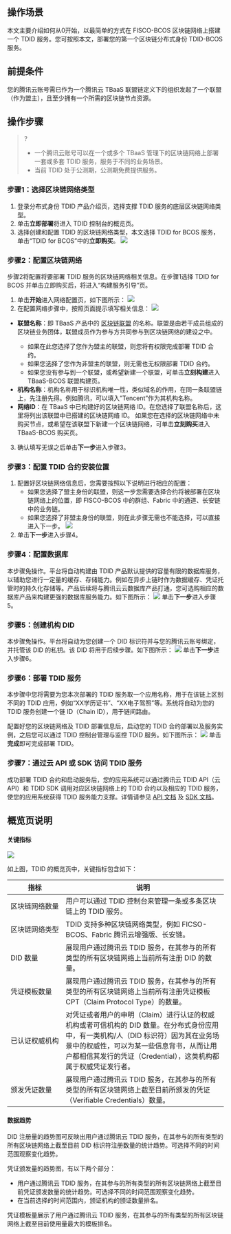 ## 操作场景


本文主要介绍如何从0开始，以最简单的方式在 FISCO-BCOS 区块链网络上搭建一个 TDID 服务。您可按照本文，部署您的第一个区块链分布式身份 TDID-BCOS 服务。



## 前提条件

您的腾讯云账号需已作为一个腾讯云 TBaaS 联盟链定义下的组织发起了一个联盟（作为盟主），且至少拥有一个所需的区块链节点资源。


## 操作步骤

>?
>
>- 一个腾讯云账号可以在一个或多个 TBaaS 管理下的区块链网络上部署一套或多套 TDID 服务，服务于不同的业务场景。
>- 当前 TDID 处于公测期，公测期免费提供服务。


### 步骤1：选择区块链网络类型

1. 登录分布式身份 TDID 产品介绍页，选择支撑 TDID 服务的底层区块链网络类型。
2. 单击**立即部署**将进入 TDID 控制台的概览页。
3. 选择创建和配置 TDID 的区块链网络类型，本文选择 TDID for BCOS 服务，单击“TDID for BCOS”中的**立即购买**。
   ![](https://main.qcloudimg.com/raw/ded0e736fee09f7250350a497c5be459.png)

### 步骤2：配置区块链网络

步骤2将配置将要部署 TDID 服务的区块链网络相关信息。在步骤1选择 TDID for BCOS 并单击立即购买后，将进入“构建服务引导”页。

1. 单击**开始**进入网络配置页，如下图所示：
   ![](https://main.qcloudimg.com/raw/c5a8150327b86ff51858d55f32e99b32.png)
2. 在配置网络步骤中，按照页面提示填写相关信息：
   ![](https://main.qcloudimg.com/raw/fc26bfb77809a8147b9fb5b2ebde0a2f.png)

  - **联盟名称**：即 TBaaS 产品中的 [区块链联盟](https://cloud.tencent.com/document/product/663/30126) 的名称。联盟是由若干成员组成的区块链业务团体，联盟成员作为参与方共同参与到区块链网络的建设之中。
    <dx-alert infotype="notice" title="">
    - 如果在此您选择了您作为盟主的联盟，则您将有权限完成部署 TDID 合约。
    - 如果您选择了您作为非盟主的联盟，则无需也无权限部署 TDID 合约。
    - 如果您没有参与到一个联盟，或希望新建一个联盟，可单击**立刻构建**进入 TBaaS-BCOS 联盟构建页。
      </dx-alert>
  - **机构名称**：机构名称用于标识机构唯一性，类似域名的作用，在同一条联盟链上，先注册先得。例如腾讯，可以填入”Tencent”作为其机构名称。
  - **网络ID**：在 TBaaS 中已构建好的区块链网络 ID。在您选择了联盟名称后，这里将列出该联盟中已搭建的区块链网络 ID。
    <dx-alert infotype="notice" title="">
    如果您在选择的区块链网络中未购买节点，或希望在该联盟下新建一个区块链网络，可单击**立刻购买**进入 TBaaS-BCOS 购买页。
    </dx-alert>

3. 确认填写无误之后单击**下一步**进入步骤3。



### 步骤3：配置 TDID 合约安装位置

1. 配置好区块链网络信息后，您需要按照以下说明进行相应的配置：
   - 如果您选择了盟主身份的联盟，则这一步您需要选择合约将被部署在区块链网络上的位置，即 FISCO-BCOS 中的群组、Fabric 中的通道、长安链中的业务链。
   - 如果您选择了非盟主身份的联盟，则在此步骤无需也不能选择，可以直接进入下一步。
     ![](https://main.qcloudimg.com/raw/13fd3452c30ccb0bd05e1ce038be3a82.png)
2. 单击**下一步**进入步骤4。

### 步骤4：配置数据库

本步骤免操作。平台将自动构建由 TDID 产品默认提供的容量有限的数据库服务，以辅助您进行一定量的缓存、存储能力。例如在异步上链时作为数据缓存、凭证托管时的持久化存储等。产品后续将与腾讯云云数据库产品打通，您可选购相应的数据库产品来构建更强的数据库服务能力。如下图所示：
![](https://main.qcloudimg.com/raw/0b64bc544d07c4e486406d95e15e3041.png)
单击**下一步**进入步骤5。


### 步骤5：创建机构 DID

本步骤免操作。平台将自动为您创建一个 DID 标识符并与您的腾讯云账号绑定，并托管该 DID 的私钥。该 DID 将用于后续步骤。如下图所示：
![](https://main.qcloudimg.com/raw/81139c2211029d84dc018e8e6b4df57e.png)
单击**下一步**进入步骤6。

### 步骤6：部署 TDID 服务

本步骤中您将需要为您本次部署的 TDID 服务取一个应用名称，用于在该链上区别不同的 TDID 应用，例如“XX学历证书”、“XX电子驾照”等。系统将自动为您的 TDID 服务创建一个链 ID（Chain ID），用于链间路由。

配置好您的区块链网络及 TDID 部署信息后，启动您的 TDID 合约部署以及服务实例，之后您可以通过 TDID 控制台管理与监控 TDID 服务。如下图所示：
![](https://main.qcloudimg.com/raw/1370412a6d1d8c4defbbe7c10a33d1e8.png)
单击**完成**即可完成部署 TDID。


### 步骤7：通过云 API 或 SDK 访问 TDID 服务

成功部署 TDID 合约和启动服务后，您的应用系统可以通过腾讯云 TDID API（云 API）和 TDID SDK 调用对应区块链网络上的 TDID 合约以及相应的 TDID 服务，使您的应用系统获得 TDID 服务能力支撑。详情请参见 [API 文档]() 及 [SDK 文档]()。


## 概览页说明


#### 关键指标

![](https://main.qcloudimg.com/raw/492952b9e3d9f6159e97bf2795e3eac1.png)

如上图，TDID 的概览页中，关键指标包含如下：


| 指标                        | 说明                                                         |
| --------------------------- | ------------------------------------------------------------ |
| <nobr>区块链网络数量</nobr> | 用户可以通过 TDID 控制台来管理一条或多条区块链上的 TDID 服务。 |
| 区块链网络类型              | TDID 支持多种区块链网络类型，例如 FICSO-BCOS、Fabric 腾讯云增强版、长安链。 |
| DID 数量                    | 展现用户通过腾讯云 TDID 服务，在其参与的所有类型的所有区块链网络上当前所有注册 DID 的数量。 |
| 凭证模板数量                | 展现用户通过腾讯云 TDID 服务，在其参与的所有类型的所有区块链网络上当前所有注册凭证模板 CPT（Claim Protocol Type）的数量。 |
| 已认证权威机构              | 对凭证或者用户的申明（Claim）进行认证的权威机构或者可信机构的 DID 数量。在分布式身份应用中，有一类机构/人（DID 标识符）因为其在业务场景中的权威性，可以为某一些信息背书，从而让用户都相信其发行的凭证（Credential），这类机构都属于权威凭证发行者。 |
| 颁发凭证数量                | 展现用户通过腾讯云 TDID 服务，在其参与的所有类型的所有区块链网络上截至目前所颁发的凭证（Verifiable Credentials）数量。 |





#### 数据趋势


DID 注册量的趋势图可反映出用户通过腾讯云 TDID 服务，在其参与的所有类型的所有区块链网络上截至目前 DID 标识符注册数量的统计趋势。可选择不同的时间范围观察变化趋势。

凭证颁发量的趋势图，有以下两个部分：

- 用户通过腾讯云 TDID 服务，在其参与的所有类型的所有区块链网络上截至目前凭证颁发数量的统计趋势。可选择不同的时间范围观察变化趋势。
- 在当前选择的时间范围内，颁证机构的颁证数量排名。

凭证模板量展示了用户通过腾讯云 TDID 服务，在其参与的所有类型的所有区块链网络上截至目前使用量最大的模板排名。
